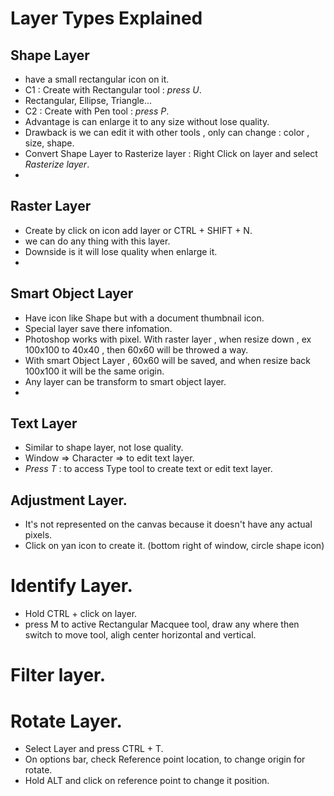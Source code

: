 # Layer Types Explained

## Shape Layer
- have a small rectangular icon on it.
- C1 : Create with Rectangular tool : _press U_.
- Rectangular, Ellipse, Triangle...
- C2 : Create with Pen tool : _press P_.
- Advantage is can enlarge it to any size without lose quality.
- Drawback is we can edit it with other tools , only can change : color , size, shape.
- Convert Shape Layer to Rasterize layer : Right Click on layer and select _Rasterize layer_.
- 

## Raster Layer
- Create by click on icon add layer or CTRL + SHIFT + N.
- we can do any thing with this layer.
- Downside is it will lose quality when enlarge it.
- 
## Smart Object Layer
- Have icon like Shape but with a document thumbnail icon.
- Special layer save there infomation.
- Photoshop works with pixel. With raster layer , when resize down , ex 100x100 to 40x40 , then 60x60 will be throwed a way.
- With smart Object Layer , 60x60 will be saved, and when resize back 100x100 it will be the same origin.
- Any layer can be transform to smart object layer.
- 

## Text Layer
- Similar to shape layer, not lose quality.
- Window => Character => to edit text layer.
- _Press T_ : to access Type tool to create text or edit text layer.

## Adjustment Layer.
- It's not represented on the canvas because it doesn't have any actual pixels.
- Click on yan icon to create it. (bottom right of window, circle shape icon)


# Identify Layer.
- Hold CTRL + click on layer.
- press M to active Rectangular Macquee tool, draw any where then switch to move tool, aligh center horizontal and vertical.

# Filter layer.

# Rotate Layer.
- Select Layer and press CTRL + T.
- On options bar, check Reference point location, to change origin for rotate.
- Hold ALT and click on reference point to change it position.
